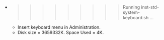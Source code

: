 * >>>>>>>>> Running inst-std-system-keyboard.sh ...
  * Insert keyboard menu in Administration.
  * Disk size = 3659332K. Space Used = 4K.
